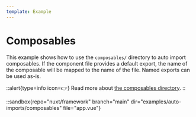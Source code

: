 ```yaml
---
template: Example
---
```


# Composables

This example shows how to use the `composables/` directory to auto import composables.
If the component file provides a default export, the name of the composable will be mapped to the name of the file. Named exports can be used as-is.

::alert{type=info icon=👉}
Read more about [the composables directory](/api-reference/directory-structure/composables).
::

::sandbox{repo="nuxt/framework" branch="main" dir="examples/auto-imports/composables" file="app.vue"}
